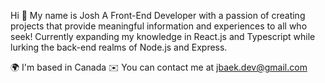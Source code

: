 Hi 👋 My name is Josh
A Front-End Developer with a passion of creating projects that provide meaningful information and experiences to all who seek!
Currently expanding my knowledge in React.js and Typescript while lurking the back-end realms of Node.js and Express.

🌍  I'm based in Canada
✉️  You can contact me at jbaek.dev@gmail.com
